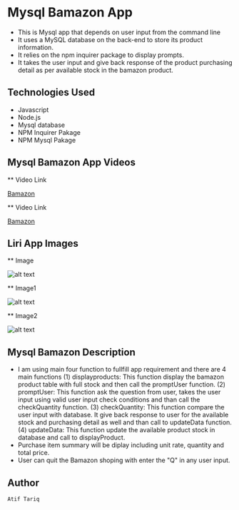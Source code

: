 # Mysql Bamazon App

*   This is Mysql app that depends on user input from the command line
*   It uses a MySQL database on the back-end to store its product information.
*   It relies on the npm inquirer package to display prompts.
*   It takes the user input and give back response of the product purchasing detail as per available        stock in the bamazon product.

## Technologies Used
*   Javascript
*   Node.js
*   Mysql database
*   NPM Inquirer Pakage
*   NPM Mysql Pakage

## Mysql Bamazon App Videos

** Video Link

[Bamazon](video)

** Video Link

[Bamazon](video)

## Liri App Images

** Image

![alt text]( "image")

** Image1

![alt text]( "image1")

** Image2

![alt text]( "image2")

## Mysql Bamazon Description

*   I am using main four function to fullfill app requirement and there are 4 main functions
        (1) displayproducts: This function display the bamazon product table with full stock and then call the promptUser function.
        (2) promptUser: This function ask the question from user, takes the user input using valid user input check conditions and than call the checkQuantity function.
        (3) checkQuantity: This function compare the user input with database. It give back response to user for the available stock and purchasing detail as well and than call to updateData function.
        (4) updateData: This function update the available product stock in database and call to displayProduct.
*   Purchase item summary will be diplay including unit rate, quantity and total price.
*   User can quit the Bamazon shoping with enter the "Q" in any user input.

## Author
    Atif Tariq
